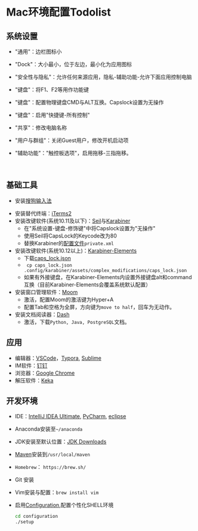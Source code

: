 # Mac环境配置Todolist

## 系统设置

* "通用"：边栏图标小

* "Dock"：大小最小，位于左边，最小化为应用图标

* "安全性与隐私"：允许任何来源应用，隐私-辅助功能-允许下面应用控制电脑

* "键盘"：将F1、F2等用作功能键

* "键盘"：配置物理键盘CMD与ALT互换。Capslock设置为无操作

* "键盘"：启用"快捷键-所有控制"

* "共享"：修改电脑名称

* "用户与群组"：关闭Guest用户，修改开机启动项

* "辅助功能"："触控板选项"，启用拖移-三指拖移。

  ​

## 基础工具

* 安装[搜狗输入法](http://pinyin.sogou.com/mac/)

- 安装替代终端：[iTerms2](http://www.iterm2.com)
- 安装改键软件(系统10.11及以下)：[Seil](https://pqrs.org/osx/karabiner/seil.html.en)与[Karabiner](https://pqrs.org/osx/karabiner/)
  - 在"系统设置-键盘-修饰键"中将Capslock设置为"无操作"
  - 使用Seil将CapsLock的Keycode改为80
  - 替换Karabiner的[配置文件](https://github.com/htw0056/mac_configuration/blob/master/KarabinerConfiguration/private.xml)`private.xml`
- 安装改键软件(系统10.12以上)：[Karabiner-Elements](https://pqrs.org/osx/karabiner/)
  - 下载[caps_lock.json](https://github.com/htw0056/mac_configuration/blob/master/KarabinerConfiguration/caps_lock.json)
  - ` cp caps_lock.json .config/karabiner/assets/complex_modifications/caps_lock.json`
  - 如果有外接键盘，在Karabiner-Elements内设置外接键盘alt和command互换（目前Karabiner-Elements会覆盖系统默认配置）
- 安装窗口管理软件：[Moom](https://manytricks.com/moom/)
  - 激活，配置Moom的激活键为Hyper+A
  - 配置Tab和空格为全屏，方向键为`move to half`，回车为无动作。
- 安装文档阅读器：[Dash](https://kapeli.com)
  - 激活，下载`Python, Java, PostgreSQL`文档。




## 应用

* 编辑器：[VSCode](https://code.visualstudio.com)，[Typora](https://www.typora.io), [Sublime](https://www.sublimetext.com/)
* IM软件：[钉钉](https://www.dingtalk.com)
* 浏览器：[Google Chrome](http://www.google.cn/intl/zh-CN/chrome/browser/desktop/index.html)
* 解压软件：[Keka](http://www.kekaosx.com/en/)




## 开发环境

* IDE：[IntelliJ IDEA Ultimate](http://www.jetbrains.com/idea/), [PyCharm](https://www.jetbrains.com/pycharm/download/#section=mac), [eclipse](http://www.eclipse.org/downloads/eclipse-packages/)

* Anaconda安装至`~/anaconda`

* JDK安装至默认位置：[JDK Downloads](http://www.oracle.com/technetwork/java/javase/downloads/jdk8-downloads-2133151.html)

* [Maven](https://maven.apache.org/)安装到`/usr/local/maven`

* `Homebrew`： `https://brew.sh/`

* Git 安装

* Vim安装与配置：`brew install vim`

* 启用[Configuration](https://github.com/htw0056/mac_configuration/tree/master/configuration),配置个性化SHELL环境

  ```bash
  cd configuration
  ./setup
  ```

  ​


